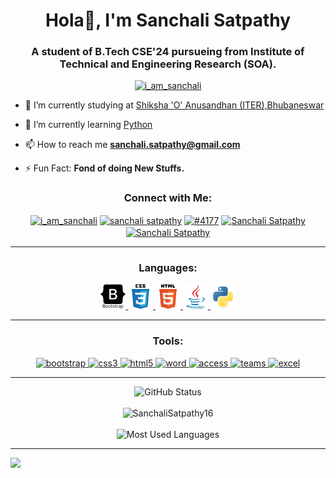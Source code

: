 <h1 align="center">Hola👋, I'm Sanchali Satpathy</h1>
<h3 align="center">A student of B.Tech CSE'24 pursueing from Institute of Technical and Engineering Research (SOA). </h3>

<p align="center"> <a href="https://twitter.com/i_am_sanchali" target="blank"><img src="https://img.shields.io/twitter/follow/i_am_sanchali?logo=twitter&style=for-the-badge" alt="i_am_sanchali" /></a> </p>


- 🔭 I’m currently studying at [Shiksha 'O' Anusandhan (ITER),Bhubaneswar](https://www.soa.ac.in/iter)

- 🌱 I’m currently learning [Python](https://www.udemy.com/course/complete-python-bootcamp/)

- 📫 How to reach me **sanchali.satpathy@gmail.com**

- ⚡ Fun Fact: **Fond of doing New Stuffs.**


<h3 align="center">Connect with Me: </h3>
<p align="center">
<a href="https://twitter.com/i_am_sanchali" target="blank">
<img align="center" src="https://raw.githubusercontent.com/rahuldkjain/github-profile-readme-generator/master/src/images/icons/Social/twitter.svg" alt="i_am_sanchali" height="30" width="40" /></a>
<a href="https://linkedin.com/in/sanchali satpathy" target="blank">
<img align="center" src="https://raw.githubusercontent.com/rahuldkjain/github-profile-readme-generator/master/src/images/icons/Social/linked-in-alt.svg" alt="sanchali satpathy" height="30" width="40" /></a>
<a href="https://discord.gg/#4177" target="blank">
<img align="center" src="https://raw.githubusercontent.com/rahuldkjain/github-profile-readme-generator/master/src/images/icons/Social/discord.svg" alt="#4177" height="30" width="40" /></a>
<a href="mailto:sanchali.satpathy@gmail.com" target="blank">
<img align="center" src="https://styles.redditmedia.com/t5_2ql26/styles/communityIcon_ttol3193w1a61.jpg?format=pjpg&s=5d0e8303b217fa3baa75b70186d88bc7834ba694" alt="Sanchali Satpathy" height="30" width="40" /></a> 
<a href="mailto:sanchalisatpathy@yahoo.com" target="blank">
<img align="center" src="https://s.yimg.com/cv/apiv2/myc/mail/Mail_iOS_app_icon.png" alt="Sanchali Satpathy" height="30" width="40" /></a>
</p>

---

<h3 align="center">Languages:</h3>
<p align="center"> 
<a href="https://getbootstrap.com" target="_blank" rel="noreferrer"> 
<img src="https://raw.githubusercontent.com/devicons/devicon/master/icons/bootstrap/bootstrap-plain-wordmark.svg" alt="bootstrap" width="40" height="40"/> </a> 
<a href="https://www.w3schools.com/css/" target="_blank" rel="noreferrer"> 
<img src="https://raw.githubusercontent.com/devicons/devicon/master/icons/css3/css3-original-wordmark.svg" alt="css3" width="40" height="40"/> </a> 
<a href="https://www.w3.org/html/" target="_blank" rel="noreferrer"> 
<img src="https://raw.githubusercontent.com/devicons/devicon/master/icons/html5/html5-original-wordmark.svg" alt="html5" width="40" height="40"/> </a>
<a href="https://www.java.com" target="_blank" rel="noreferrer"> 
<img src="https://raw.githubusercontent.com/devicons/devicon/master/icons/java/java-original.svg" alt="java" width="40" height="40"/> </a> 
<a href="https://www.python.org" target="_blank" rel="noreferrer"> 
<img src="https://raw.githubusercontent.com/devicons/devicon/master/icons/python/python-original.svg" alt="python" width="40" height="40"/> </a> 
</p>

---

<h3 align="center">Tools:</h3>
<p align="center"> 
<a href="https://code.visualstudio.com/" target="_blank" rel="noreferrer"> 
<img src="https://cdn.icon-icons.com/icons2/3053/PNG/512/microsoft_visual_studio_code_macos_bigsur_icon_189957.png" alt="bootstrap" width="50" height="40"/> </a> 

  <a href="https://www.eclipse.org/" target="_blank" rel="noreferrer"> 
<img src="https://user-images.githubusercontent.com/11943860/46922529-b28cdc80-cfe0-11e8-9aec-0091161d3599.png" alt="css3" width="40" height="35"/> </a> 

  <a href="https://www.microsoft.com/en-in/microsoft-365/powerpoint" target="_blank" rel="noreferrer"> 
<img src="https://static.cdnlogo.com/logos/m/73/microsoft-powerpoint.png" alt="html5" width="40" height="40"/> </a>

  <a href="https://en.softonic.com/downloads/word-for-windows-10" target="_blank" rel="noreferrer"> 
<img src="https://upload.wikimedia.org/wikipedia/commons/thumb/f/fd/Microsoft_Office_Word_%282019%E2%80%93present%29.svg/2203px-Microsoft_Office_Word_%282019%E2%80%93present%29.svg.png" alt="word" width="40" height="35"/> </a> 

  <a href="https://www.microsoft.com/en-ww/microsoft-365/access" target="_blank" rel="noreferrer"> 
<img src="https://upload.wikimedia.org/wikipedia/commons/thumb/f/f1/Microsoft_Office_Access_%282019-present%29.svg/1200px-Microsoft_Office_Access_%282019-present%29.svg.png" alt="access" width="40" height="35"/> </a> 

  <a href="https://www.microsoft.com/en-in/microsoft-teams/download-app" target="_blank" rel="noreferrer"> 
<img src="https://upload.wikimedia.org/wikipedia/commons/thumb/c/c9/Microsoft_Office_Teams_%282018%E2%80%93present%29.svg/2203px-Microsoft_Office_Teams_%282018%E2%80%93present%29.svg.png" alt="teams" width="40" height="40"/> </a> 

  <a href="https://www.microsoft.com/en-in/microsoft-365/excel" target="_blank" rel="noreferrer"> 
<img src="https://upload.wikimedia.org/wikipedia/commons/thumb/3/34/Microsoft_Office_Excel_%282019%E2%80%93present%29.svg/2203px-Microsoft_Office_Excel_%282019%E2%80%93present%29.svg.png" alt="excel" width="45" height="35"/> </a> 
</p>

---

<p align="center">
<img src="https://github-readme-stats.vercel.app/api?username=SanchaliSatpathy16&count_private=true&show_icons=true&theme=algolia" alt="GitHub Status"/><br><br>
<img src = "https://github-readme-streak-stats.herokuapp.com?user=SanchaliSatpathy16&theme=radical&ring=DD2727&fire=DD2727&dates=DD6227&sideNums=176FC5&sideLabels=1E90FF" alt="SanchaliSatpathy16" /><br><br>
 <img src = "https://github-readme-stats.vercel.app/api/top-langs/?username=SanchaliSatpathy16&show_icons=true&layout=compact&theme=algolia" alt="Most Used Languages">
</p>

---

![](https://komarev.com/ghpvc/?username=your-github-username&color=blue)

